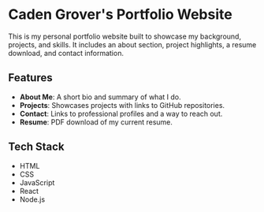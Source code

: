 # Caden Grover's Portfolio Website

This is my personal portfolio website built to showcase my background, projects, and skills. It includes an about section, project highlights, a resume download, and contact information.

## Features

- **About Me**: A short bio and summary of what I do.
- **Projects**: Showcases projects with links to GitHub repositories.
- **Contact**: Links to professional profiles and a way to reach out.
- **Resume**: PDF download of my current resume.

## Tech Stack

  - HTML
  - CSS
  - JavaScript
  - React
  - Node.js

